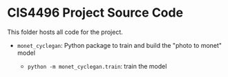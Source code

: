 # CIS4496 Project Source Code

This folder hosts all code for the project.

- `monet_cyclegan`: Python package to train and build the "photo to monet" model

  - `python -m monet_cyclegan.train`: train the model
